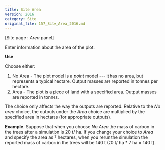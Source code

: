 ```yaml
---
title: Site Area
version: 2016
category: Site
original_file: 157_Site_Area_2016.md
---
```


[Site page : *Area* panel]

Enter information about the area of the plot.

**Use**

Choose either:

1.  No Area - The plot model is a *point* model --- it has no area, but
    represents a typical hectare. Output masses are reported in tonnes
    per hectare.
2.  Area - The plot is a piece of land with a specified area. Output
    masses are reported in tonnes.

The choice only affects the way the outputs are reported. Relative to
the *No area* choice, the outputs under the *Area* choice are multiplied
by the specified area in hectares (for appropriate outputs).

**Example**. Suppose that when you choose *No Area* the mass of carbon
in the trees after a simulation is 20 t/ ha. If you change your choice
to *Area* and specify the area as 7 hectares, when you rerun the
simulation the reported mass of carbon in the trees will be 140 t (20 t/
ha * 7 ha = 140 t).